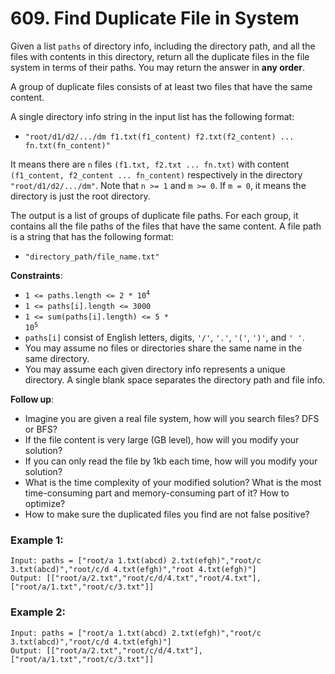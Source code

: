 # 609. Find Duplicate File in System

Given a list `paths` of directory info, including the directory path, and all the files with contents in this directory, return all the duplicate files in the file system in terms of their paths. You may return the answer in **any order**.

A group of duplicate files consists of at least two files that have the same content.

A single directory info string in the input list has the following format:

- `"root/d1/d2/.../dm f1.txt(f1_content) f2.txt(f2_content) ... fn.txt(fn_content)"`

It means there are `n` files `(f1.txt, f2.txt ... fn.txt)` with content `(f1_content, f2_content ... fn_content)` respectively in the directory `"root/d1/d2/.../dm"`. Note that `n >= 1` and `m >= 0`. If `m = 0`, it means the directory is just the root directory.

The output is a list of groups of duplicate file paths. For each group, it contains all the file paths of the files that have the same content. A file path is a string that has the following format:

- `"directory_path/file_name.txt"`

**Constraints**:
- <code>1 <= paths.length <= 2 * 10<sup>4</sup></code>
- `1 <= paths[i].length <= 3000`
- <code>1 <= sum(paths[i].length) <= 5 * 10<sup>5</sup></code>
- `paths[i]` consist of English letters, digits, `'/'`, `'.'`, `'('`, `')'`, and `' '`.
- You may assume no files or directories share the same name in the same directory.
- You may assume each given directory info represents a unique directory. A single blank space separates the directory path and file info.

**Follow up**:
- Imagine you are given a real file system, how will you search files? DFS or BFS?
- If the file content is very large (GB level), how will you modify your solution?
- If you can only read the file by 1kb each time, how will you modify your solution?
- What is the time complexity of your modified solution? What is the most time-consuming part and memory-consuming part of it? How to optimize?
- How to make sure the duplicated files you find are not false positive?

### Example 1:
```
Input: paths = ["root/a 1.txt(abcd) 2.txt(efgh)","root/c 3.txt(abcd)","root/c/d 4.txt(efgh)","root 4.txt(efgh)"]
Output: [["root/a/2.txt","root/c/d/4.txt","root/4.txt"],["root/a/1.txt","root/c/3.txt"]]
```

### Example 2:
```
Input: paths = ["root/a 1.txt(abcd) 2.txt(efgh)","root/c 3.txt(abcd)","root/c/d 4.txt(efgh)"]
Output: [["root/a/2.txt","root/c/d/4.txt"],["root/a/1.txt","root/c/3.txt"]]
```
